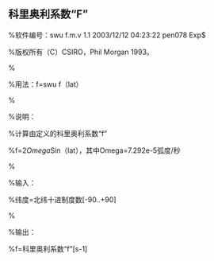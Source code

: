 ## 科里奥利系数“F”


%软件编号：swu f.m.v 1.1 2003/12/12 04:23:22 pen078 Exp$

%版权所有（C）CSIRO，Phil Morgan 1993。

%

%用法：f=swu f（lat）

%

%说明：

%计算由定义的科里奥利系数“f”

%f=2*Omega*Sin（lat），其中Omega=7.292e-5弧度/秒

%

%输入：

%纬度=北纬十进制度数[-90..+90]

%

%输出：

%f=科里奥利系数“f”[s-1] 
